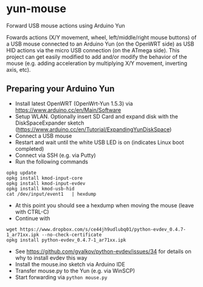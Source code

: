 # yun-mouse
Forward USB mouse actions using Arduino Yun

Fowards actions (X/Y movement, wheel, left/middle/right mouse buttons) of a USB mouse connected to an Arduino Yun (on the OpenWRT side) as USB HID actions via the micro USB connection (on the ATmega side). This project can get easily modified to add and/or modify the behavior of the mouse (e.g. adding acceleration by multiplying X/Y movement, inverting axis, etc).

## Preparing your Arduino Yun
- Install latest OpenWRT (OpenWrt-Yun 1.5.3) via https://www.arduino.cc/en/Main/Software
- Setup WLAN. Optionally insert SD Card and expand disk with the DiskSpaceExpander sketch (https://www.arduino.cc/en/Tutorial/ExpandingYunDiskSpace)
- Connect a USB mouse
- Restart and wait until the white USB LED is on (indicates Linux boot completed)
- Connect via SSH (e.g. via Putty)
- Run the following commands
```
opkg update
opkg install kmod-input-core
opkg install kmod-input-evdev
opkg install kmod-usb-hid
cat /dev/input/event1   | hexdump
```

- At this point you should see a hexdump when moving the mouse (leave with CTRL-C)
- Continue with
```
wget https://www.dropbox.com/s/ce44jh9udlubq01/python-evdev_0.4.7-1_ar71xx.ipk --no-check-certificate
opkg install python-evdev_0.4.7-1_ar71xx.ipk 
```

- See https://github.com/gvalkov/python-evdev/issues/34 for details on why to install evdev this way
- Install the mouse.ino sketch via Arduino IDE 
- Transfer mouse.py to the Yun (e.g. via WinSCP)
- Start forwarding via ``` python mouse.py ```



